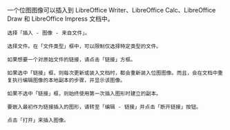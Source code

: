 一个位图图像可以插入到 LibreOffice Writer、LibreOffice Calc、LibreOffice Draw 和 LibreOffice Impress 文档中。

    选择「插入 - 图像 - 来自文件」。

    选择文件。在「文件类型」框中，可以限制仅选择特定类型的文件。

    如果想要一个对原始文件的链接，请点击「链接」方框。

    如果选中「链接」框，则每次更新或装入文档时，都会重新装入位图图像。而且，会在文档中重复执行编辑图像的本地副本的步骤，并显示该图像。

    如果不选中「链接」框，则始终使用第一次插入图形时建立的副本。

    要嵌入最初作为链接插入的图形，请转至「编辑 - 链接」并点击「断开链接」按钮。

    点击「打开」来插入图像。
